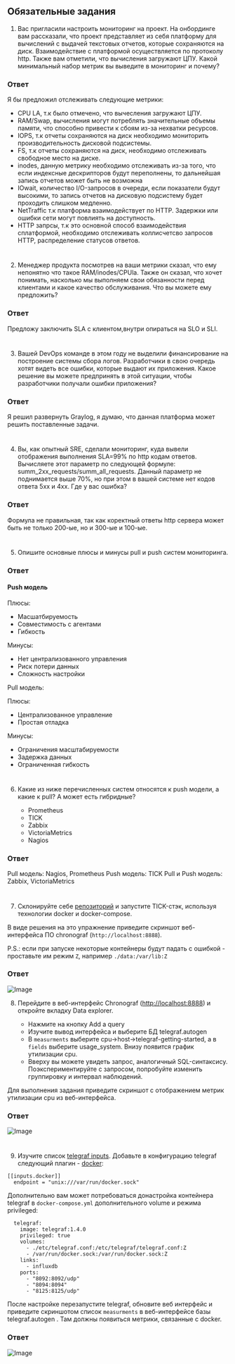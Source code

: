## Обязательные задания

1. Вас пригласили настроить мониторинг на проект. На онбординге вам рассказали, что проект представляет из себя
платформу для вычислений с выдачей текстовых отчетов, которые сохраняются на диск. Взаимодействие с платформой
осуществляется по протоколу http. Также вам отметили, что вычисления загружают ЦПУ. Какой минимальный набор метрик вы
выведите в мониторинг и почему?

### Ответ

Я бы предложил отслеживать следующие метрики:

- CPU LA, т.к было отмечено, что вычесления загружают ЦПУ.
- RAM/Swap, вычисления могут потреблять значительные объемы памяти, что способно привести к сбоям из-за нехватки ресурсов.
- IOPS, т.к отчеты сохраняются на диск необходимо мониторить производительность дисковой подсистемы.
- FS, т.к отчеты сохраняются на диск, необходимо отслеживать свободное место на диске.
- inodes, данную метрику необходимо отслеживать из-за того, что если индексные дескрипторов будут переполнены, то дальнейшая запись отчетов может быть не возможна
- IOwait, количество I/O-запросов в очереди, если показатели будут высокими, то запись отчетов на дисковую подсистему будет проходить слишком медленно.
- NetTraffic т.к платформа взаимодействует по HTTP. Задержки или ошибки сети могут повлиять на доступность.
- HTTP запрсы, т.к это основной способ взаимодействия сплатформой, необходимо отслеживать коллисчетсво запросов HTTP, распределение статусов ответов.

#

2. Менеджер продукта посмотрев на ваши метрики сказал, что ему непонятно что такое RAM/inodes/CPUla. Также он сказал,
что хочет понимать, насколько мы выполняем свои обязанности перед клиентами и какое качество обслуживания. Что вы
можете ему предложить?

### Ответ

Предложу заключить SLA c клиентом,внутри опираться на SLO и SLI.

#

3. Вашей DevOps команде в этом году не выделили финансирование на построение системы сбора логов. Разработчики в свою
очередь хотят видеть все ошибки, которые выдают их приложения. Какое решение вы можете предпринять в этой ситуации,
чтобы разработчики получали ошибки приложения?

### Ответ

Я решил развернуть Graylog, я думаю, что данная платформа может решить поставленные задачи.

#

4. Вы, как опытный SRE, сделали мониторинг, куда вывели отображения выполнения SLA=99% по http кодам ответов.
Вычисляете этот параметр по следующей формуле: summ_2xx_requests/summ_all_requests. Данный параметр не поднимается выше
70%, но при этом в вашей системе нет кодов ответа 5xx и 4xx. Где у вас ошибка?

### Ответ

Формула не правильная, так как коректный ответы http сервера может быть не только 200-ые, но и 300-ые и 100-ые.

#

5. Опишите основные плюсы и минусы pull и push систем мониторинга.

### Ответ

#### Push модель

Плюсы:

- Масшатбируемость
- Совместимость с агентами
- Гибкость

Минусы:

- Нет централизованного управления
- Риск потери данных
- Сложность настройки

Pull модель:

Плюсы:

- Централизованное управление
- Простая отладка

Минусы:

- Ограничения масштабируемости
- Задержка данных
- Ограниченная гибкость

#

6. Какие из ниже перечисленных систем относятся к push модели, а какие к pull? А может есть гибридные?

    - Prometheus
    - TICK
    - Zabbix
    - VictoriaMetrics
    - Nagios

### Ответ

Pull модель: Nagios, Prometheus
Push модель: TICK
Pull и Push модель: Zabbix, VictoriaMetrics

#


7. Склонируйте себе [репозиторий](https://github.com/influxdata/sandbox/tree/master) и запустите TICK-стэк,
используя технологии docker и docker-compose.

В виде решения на это упражнение приведите скриншот веб-интерфейса ПО chronograf (`http://localhost:8888`).

P.S.: если при запуске некоторые контейнеры будут падать с ошибкой - проставьте им режим `Z`, например
`./data:/var/lib:Z`

### Ответ

![Image](screenshots/tick_1.png)

8. Перейдите в веб-интерфейс Chronograf (<http://localhost:8888>) и откройте вкладку Data explorer.

    - Нажмите на кнопку Add a query
    - Изучите вывод интерфейса и выберите БД telegraf.autogen
    - В `measurments` выберите cpu->host->telegraf-getting-started, а в `fields` выберите usage_system. Внизу появится график утилизации cpu.
    - Вверху вы можете увидеть запрос, аналогичный SQL-синтаксису. Поэкспериментируйте с запросом, попробуйте изменить группировку и интервал наблюдений.

Для выполнения задания приведите скриншот с отображением метрик утилизации cpu из веб-интерфейса.

### Ответ

![Image](screenshots/tick_2.png)


#

9. Изучите список [telegraf inputs](https://github.com/influxdata/telegraf/tree/master/plugins/inputs).
Добавьте в конфигурацию telegraf следующий плагин - [docker](https://github.com/influxdata/telegraf/tree/master/plugins/inputs/docker):

```
[[inputs.docker]]
  endpoint = "unix:///var/run/docker.sock"
```

Дополнительно вам может потребоваться донастройка контейнера telegraf в `docker-compose.yml` дополнительного volume и
режима privileged:

```
  telegraf:
    image: telegraf:1.4.0
    privileged: true
    volumes:
      - ./etc/telegraf.conf:/etc/telegraf/telegraf.conf:Z
      - /var/run/docker.sock:/var/run/docker.sock:Z
    links:
      - influxdb
    ports:
      - "8092:8092/udp"
      - "8094:8094"
      - "8125:8125/udp"
```

После настройке перезапустите telegraf, обновите веб интерфейс и приведите скриншотом список `measurments` в
веб-интерфейсе базы telegraf.autogen . Там должны появиться метрики, связанные с docker.

### Ответ

![Image](screenshots/tick_3.png)
